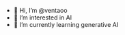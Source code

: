 - 👋 Hi, I’m @ventaoo
- 👀 I’m interested in AI
- 🌱 I’m currently learning generative AI
<!---
ventaoo/ventaoo is a ✨ special ✨ repository because its `README.md` (this file) appears on your GitHub profile.
You can click the Preview link to take a look at your changes.
--->
